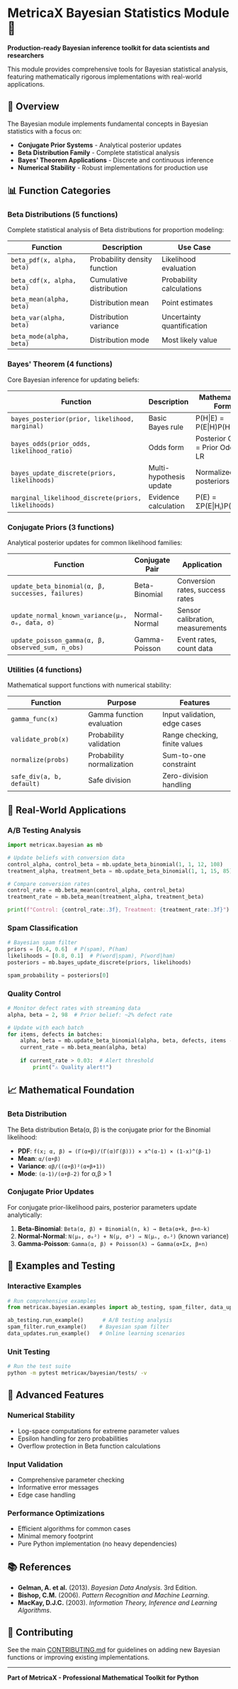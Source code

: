# MetricaX Bayesian Statistics Module 🎯

**Production-ready Bayesian inference toolkit for data scientists and researchers**

This module provides comprehensive tools for Bayesian statistical analysis, featuring mathematically rigorous implementations with real-world applications.

## 🚀 **Overview**

The Bayesian module implements fundamental concepts in Bayesian statistics with a focus on:
- **Conjugate Prior Systems** - Analytical posterior updates
- **Beta Distribution Family** - Complete statistical analysis
- **Bayes' Theorem Applications** - Discrete and continuous inference
- **Numerical Stability** - Robust implementations for production use

## 📊 **Function Categories**

### **Beta Distributions (5 functions)**
Complete statistical analysis of Beta distributions for proportion modeling:

| Function | Description | Use Case |
|----------|-------------|----------|
| `beta_pdf(x, alpha, beta)` | Probability density function | Likelihood evaluation |
| `beta_cdf(x, alpha, beta)` | Cumulative distribution | Probability calculations |
| `beta_mean(alpha, beta)` | Distribution mean | Point estimates |
| `beta_var(alpha, beta)` | Distribution variance | Uncertainty quantification |
| `beta_mode(alpha, beta)` | Distribution mode | Most likely value |

### **Bayes' Theorem (4 functions)**
Core Bayesian inference for updating beliefs:

| Function | Description | Mathematical Form |
|----------|-------------|-------------------|
| `bayes_posterior(prior, likelihood, marginal)` | Basic Bayes rule | P(H\|E) = P(E\|H)P(H)/P(E) |
| `bayes_odds(prior_odds, likelihood_ratio)` | Odds form | Posterior Odds = Prior Odds × LR |
| `bayes_update_discrete(priors, likelihoods)` | Multi-hypothesis update | Normalized posteriors |
| `marginal_likelihood_discrete(priors, likelihoods)` | Evidence calculation | P(E) = ΣP(E\|Hᵢ)P(Hᵢ) |

### **Conjugate Priors (3 functions)**
Analytical posterior updates for common likelihood families:

| Function | Conjugate Pair | Application |
|----------|----------------|-------------|
| `update_beta_binomial(α, β, successes, failures)` | Beta-Binomial | Conversion rates, success rates |
| `update_normal_known_variance(μ₀, σ₀, data, σ)` | Normal-Normal | Sensor calibration, measurements |
| `update_poisson_gamma(α, β, observed_sum, n_obs)` | Gamma-Poisson | Event rates, count data |

### **Utilities (4 functions)**
Mathematical support functions with numerical stability:

| Function | Purpose | Features |
|----------|---------|----------|
| `gamma_func(x)` | Gamma function evaluation | Input validation, edge cases |
| `validate_prob(x)` | Probability validation | Range checking, finite values |
| `normalize(probs)` | Probability normalization | Sum-to-one constraint |
| `safe_div(a, b, default)` | Safe division | Zero-division handling |

## 🎯 **Real-World Applications**

### **A/B Testing Analysis**
```python
import metricax.bayesian as mb

# Update beliefs with conversion data
control_alpha, control_beta = mb.update_beta_binomial(1, 1, 12, 108)
treatment_alpha, treatment_beta = mb.update_beta_binomial(1, 1, 15, 85)

# Compare conversion rates
control_rate = mb.beta_mean(control_alpha, control_beta)
treatment_rate = mb.beta_mean(treatment_alpha, treatment_beta)

print(f"Control: {control_rate:.3f}, Treatment: {treatment_rate:.3f}")
```

### **Spam Classification**
```python
# Bayesian spam filter
priors = [0.4, 0.6]  # P(spam), P(ham)
likelihoods = [0.8, 0.1]  # P(word|spam), P(word|ham)
posteriors = mb.bayes_update_discrete(priors, likelihoods)

spam_probability = posteriors[0]
```

### **Quality Control**
```python
# Monitor defect rates with streaming data
alpha, beta = 2, 98  # Prior belief: ~2% defect rate

# Update with each batch
for items, defects in batches:
    alpha, beta = mb.update_beta_binomial(alpha, beta, defects, items - defects)
    current_rate = mb.beta_mean(alpha, beta)
    
    if current_rate > 0.03:  # Alert threshold
        print("⚠️ Quality alert!")
```

## 📈 **Mathematical Foundation**

### **Beta Distribution**
The Beta distribution Beta(α, β) is the conjugate prior for the Binomial likelihood:

- **PDF**: `f(x; α, β) = (Γ(α+β)/(Γ(α)Γ(β))) × x^(α-1) × (1-x)^(β-1)`
- **Mean**: `α/(α+β)`
- **Variance**: `αβ/((α+β)²(α+β+1))`
- **Mode**: `(α-1)/(α+β-2)` for α,β > 1

### **Conjugate Prior Updates**
For conjugate prior-likelihood pairs, posterior parameters update analytically:

1. **Beta-Binomial**: `Beta(α, β) + Binomial(n, k) → Beta(α+k, β+n-k)`
2. **Normal-Normal**: `N(μ₀, σ₀²) + N(μ, σ²) → N(μₙ, σₙ²)` (known variance)
3. **Gamma-Poisson**: `Gamma(α, β) + Poisson(λ) → Gamma(α+Σx, β+n)`

## 🧪 **Examples and Testing**

### **Interactive Examples**
```python
# Run comprehensive examples
from metricax.bayesian.examples import ab_testing, spam_filter, data_updates

ab_testing.run_example()      # A/B testing analysis
spam_filter.run_example()    # Bayesian spam filter
data_updates.run_example()   # Online learning scenarios
```

### **Unit Testing**
```bash
# Run the test suite
python -m pytest metricax/bayesian/tests/ -v
```

## 🔬 **Advanced Features**

### **Numerical Stability**
- Log-space computations for extreme parameter values
- Epsilon handling for zero probabilities
- Overflow protection in Beta function calculations

### **Input Validation**
- Comprehensive parameter checking
- Informative error messages
- Edge case handling

### **Performance Optimizations**
- Efficient algorithms for common cases
- Minimal memory footprint
- Pure Python implementation (no heavy dependencies)

## 📚 **References**

- **Gelman, A. et al.** (2013). *Bayesian Data Analysis*. 3rd Edition.
- **Bishop, C.M.** (2006). *Pattern Recognition and Machine Learning*.
- **MacKay, D.J.C.** (2003). *Information Theory, Inference and Learning Algorithms*.

## 🤝 **Contributing**

See the main [CONTRIBUTING.md](../../../CONTRIBUTING.md) for guidelines on adding new Bayesian functions or improving existing implementations.

---

**Part of MetricaX - Professional Mathematical Toolkit for Python**
